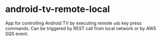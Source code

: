 # android-tv-remote-local

App for controlling Android TV by executing remote `adb` key press commands. Can be triggered by REST call from local network or by AWS SQS event.